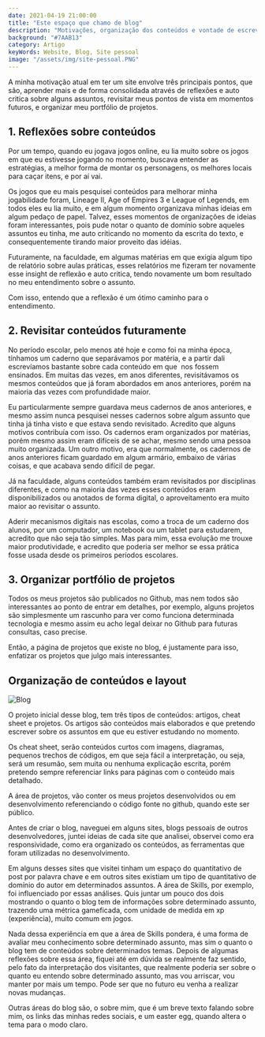```yaml
---
date: 2021-04-19 21:00:00
title: "Este espaço que chamo de blog"
description: "Motivações, organização dos conteúdos e vontade de escrever: Os principais pontos que me fez criar este blog."
background: "#7AAB13"
category: Artigo
keyWords: Website, Blog, Site pessoal
image: "/assets/img/site-pessoal.PNG"
---
```


A minha motivação atual em ter um site envolve três principais pontos, que são, aprender mais e de forma consolidada através de reflexões e auto critica sobre alguns assuntos, revisitar meus pontos de vista em momentos futuros, e organizar meu portfólio de projetos.

## 1. Reflexões sobre conteúdos

Por um tempo, quando eu jogava jogos online, eu lia muito sobre os jogos em que eu estivesse jogando no momento, buscava entender as estratégias, a melhor forma de montar os personagens, os melhores locais para caçar itens, e por aí vai.

Os jogos que eu mais pesquisei conteúdos para melhorar minha jogabilidade foram, Lineage II, Age of Empires 3 e League of Legends, em todos eles eu lia muito, e em algum momento organizava minhas ideias em algum pedaço de papel. Talvez, esses momentos de organizações de ideias
foram interessantes, pois pude notar o quanto de domínio sobre aqueles assuntos eu tinha, me auto críticando no momento da escrita do texto, e consequentemente tirando maior proveito das idéias.

Futuramente, na faculdade, em algumas matérias em que exigia algum tipo de relatório sobre aulas práticas, esses relatórios me fizeram ter novamente esse insight de reflexão e auto critica, tendo novamente um bom resultado no meu entendimento sobre o assunto.

Com isso, entendo que a reflexão é um ótimo caminho para o entendimento.

## 2. Revisitar conteúdos futuramente

No período escolar, pelo menos até hoje e como foi na minha época, tínhamos um caderno que separávamos por matéria, e a partir dali escrevíamos bastante sobre cada conteúdo em que  nos fossem ensinados. Em muitas das vezes, em anos diferentes, revisitávamos os mesmos conteúdos que já foram abordados em anos anteriores, porém na maioria das vezes com profundidade maior.

Eu particularmente sempre guardava meus cadernos de anos anteriores, e mesmo assim nunca pesquisei nesses cadernos sobre algum assunto que tinha já tinha visto e que estava sendo revisitado. Acredito que alguns motivos contribuía com isso. Os cadernos eram organizados por matérias, porém mesmo assim eram difíceis de se achar, mesmo sendo uma pessoa muito organizada. Um outro motivo, era que normalmente, os cadernos de anos anteriores ficam guardado em algum armário, embaixo de várias coisas, e que acabava sendo difícil de pegar.

Já na faculdade, alguns conteúdos também eram revisitados por disciplinas diferentes, e como na maioria das vezes esses conteúdos eram disponibilizados ou anotados de forma digital, o aproveitamento era muito maior ao revisitar o assunto.

Aderir mecanismos digitais nas escolas, como a troca de um caderno dos alunos, por um computador, um notebook ou um tablet para estudarem, acredito que não seja tão simples. Mas para mim, essa evolução me trouxe maior produtividade, e acredito que poderia ser melhor se essa prática fosse usada desde os primeiros períodos escolares.

## 3. Organizar portfólio de projetos

Todos os meus projetos são publicados no Github, mas nem todos são interessantes ao ponto de entrar em detalhes, por exemplo, alguns projetos são simplesmente um rascunho para ver como funciona determinada tecnologia e mesmo assim eu acho legal deixar no Github para futuras consultas, caso precise.

Então, a página de projetos que existe no blog, é justamente para isso, enfatizar os projetos que julgo mais interessantes.

## Organização de conteúdos e layout

![Blog](/assets/img/post-este-espaco-que-chamo-de-blog.png)

O projeto inicial desse blog, tem três tipos de conteúdos: artigos, cheat sheet e projetos. Os artigos são conteúdos mais elaborados e que pretendo escrever sobre os assuntos em que eu estiver estudando no momento.

Os cheat sheet, serão conteúdos curtos com imagens, diagramas, pequenos trechos de códigos, em que seja fácil a interpretação, ou seja, será um resumão, sem muita ou nenhuma explicação escrita, porém pretendo sempre referenciar links para páginas com o conteúdo mais detalhado.

A área de projetos, vão conter os meus projetos desenvolvidos ou em desenvolvimento referenciando o código fonte no github, quando este ser público.

Antes de criar o blog, naveguei em alguns sites, blogs pessoais de outros desenvolvedores, juntei ideias de cada site que analisei, observei como era responsividade, como era organizado os conteúdos, as ferramentas que foram utilizadas no desenvolvimento.

Em alguns desses sites que visitei tinham um espaço do quantitativo de post por palavra chave e em outros sites existiam um tipo de quantitativo de domínio do autor em determinados assuntos. A área de Skills, por exemplo, foi influenciado por essas análises. Quis juntar um pouco dos dois mostrando o quanto o blog tem de informações sobre determinado assunto, trazendo uma métrica gameficada, com unidade de medida em xp (experiência), muito comum em jogos.

Nada dessa experiência em que a área de Skills pondera, é uma forma de avaliar meu conhecimento sobre determinado assunto, mas sim o quanto o blog tem de conteúdos sobre determinados temas. Depois de algumas reflexões sobre essa área, fiquei até em dúvida se realmente faz sentido, pelo fato da interpretação dos visitantes, que realmente poderia ser sobre o quanto eu entendo sobre determinado assunto, mas vou arriscar, vou manter por mais um tempo. Pode ser que no futuro eu venha a realizar novas mudanças.

Outras áreas do blog são, o sobre mim, que é um breve texto falando sobre mim, os links das minhas redes sociais, e um easter egg, quando altera o tema para o modo claro.
